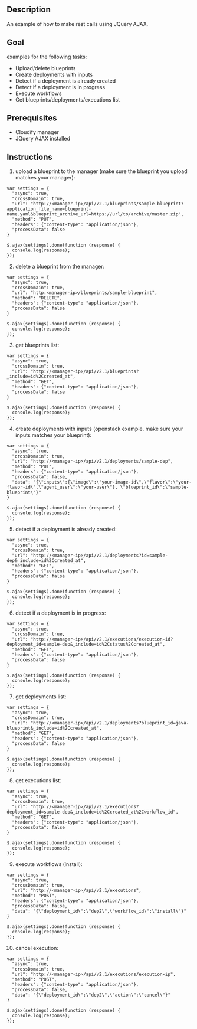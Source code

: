 ## Description ##

An example of how to make rest calls using JQuery AJAX.

## Goal ##

examples for the following tasks:
+ Upload/delete blueprints
+ Create deployments with inputs
+ Detect if a deployment is already created
+ Detect if a deployment is in progress
+ Execute workflows
+ Get blueprints/deployments/executions list

## Prerequisites ##

+ Cloudify manager
+ JQuery AJAX installed

## Instructions ##

1) upload a blueprint to the manager (make sure the blueprint you upload matches your manager):
```
var settings = {
  "async": true,
  "crossDomain": true,
  "url": "http://<manager-ip>/api/v2.1/blueprints/sample-blueprint?application_file_name=blueprint-name.yaml&blueprint_archive_url=https://url/to/archive/master.zip",
  "method": "PUT",
  "headers": {"content-type": "application/json"},
  "processData": false
}

$.ajax(settings).done(function (response) {
  console.log(response);
});
```

2) delete a blueprint from the manager:
```
var settings = {
  "async": true,
  "crossDomain": true,
  "url": "http:<manager-ip>/blueprints/sample-blueprint",
  "method": "DELETE",
  "headers": {"content-type": "application/json"},
  "processData": false
}

$.ajax(settings).done(function (response) {
  console.log(response);
});
```

3) get blueprints list:
```
var settings = {
  "async": true,
  "crossDomain": true,
  "url": "http://<manager-ip>/api/v2.1/blueprints?_include=id%2Ccreated_at",
  "method": "GET",
  "headers": {"content-type": "application/json"},
  "processData": false
}

$.ajax(settings).done(function (response) {
  console.log(response);
});
```

4) create deployments with inputs (openstack example. make sure your inputs matches your blueprint):
```
var settings = {
  "async": true,
  "crossDomain": true,
  "url": "http://<manager-ip>/api/v2.1/deployments/sample-dep",
  "method": "PUT",
  "headers": {"content-type": "application/json"},
  "processData": false,
  "data": "{\"inputs\":{\"image\":\"your-image-id\",\"flavor\":\"your-flavor-id\",\"agent_user\":\"your-user\"}, \"blueprint_id\":\"sample-blueprint\"}"
}

$.ajax(settings).done(function (response) {
  console.log(response);
});
```

5) detect if a deployment is already created:

```
var settings = {
  "async": true,
  "crossDomain": true,
  "url": "http://<manager-ip>/api/v2.1/deployments?id=sample-dep&_include=id%2Ccreated_at",
  "method": "GET",
  "headers": {"content-type": "application/json"},
  "processData": false
}

$.ajax(settings).done(function (response) {
  console.log(response);
});
```

6) detect if a deployment is in progress:

```
var settings = {
  "async": true,
  "crossDomain": true,
  "url": "http://<manager-ip>/api/v2.1/executions/execution-id?deployment_id=sample-dep&_include=id%2Cstatus%2Ccreated_at",
  "method": "GET",
  "headers": {"content-type": "application/json"},
  "processData": false
}

$.ajax(settings).done(function (response) {
  console.log(response);
});
```

7) get deployments list:
```
var settings = {
  "async": true,
  "crossDomain": true,
  "url": "http://<manager-ip>/api/v2.1/deployments?blueprint_id=java-blueprint&_include=id%2Ccreated_at",
  "method": "GET",
  "headers": {"content-type": "application/json"},
  "processData": false
}

$.ajax(settings).done(function (response) {
  console.log(response);
});
```

8) get executions list:
```
var settings = {
  "async": true,
  "crossDomain": true,
  "url": "http://<manager-ip>/api/v2.1/executions?deployment_id=sample-dep&_include=id%2Ccreated_at%2Cworkflow_id",
  "method": "GET",
  "headers": {"content-type": "application/json"},
  "processData": false
}

$.ajax(settings).done(function (response) {
  console.log(response);
});
```

9) execute workflows (install):
```
var settings = {
  "async": true,
  "crossDomain": true,
  "url": "http://<manager-ip>/api/v2.1/executions",
  "method": "POST",
  "headers": {"content-type": "application/json"},
  "processData": false,
  "data": "{\"deployment_id\":\"dep2\",\"workflow_id\":\"install\"}"
}

$.ajax(settings).done(function (response) {
  console.log(response);
});
```

10) cancel execution:
```
var settings = {
  "async": true,
  "crossDomain": true,
  "url": "http://<manager-ip>/api/v2.1/executions/execution-ip",
  "method": "POST",
  "headers": {"content-type": "application/json"},
  "processData": false,
  "data": "{\"deployment_id\":\"dep2\",\"action\":\"cancel\"}"
}

$.ajax(settings).done(function (response) {
  console.log(response);
});
```
